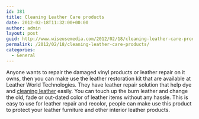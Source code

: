 ```yaml
---
id: 381
title: Cleaning Leather Care products
date: 2012-02-18T11:32:00+00:00
author: admin
layout: post
guid: http://www.wiseusemedia.com/2012/02/18/cleaning-leather-care-products/
permalink: /2012/02/18/cleaning-leather-care-products/
categories:
  - General
---
```

Anyone wants to repair the damaged vinyl products or leather repair on it owns, then you can make use the leather restoration kit that are available at Leather World Technologies. They have leather repair solution that help dye and [cleaning leather](http://www.leatherworldtech.com/) easily. You can touch up the burn leather and change the old, fade or out-dated color of leather items without any hassle. This is easy to use for leather repair and recolor, people can make use this product to protect your leather furniture and other interior leather products.